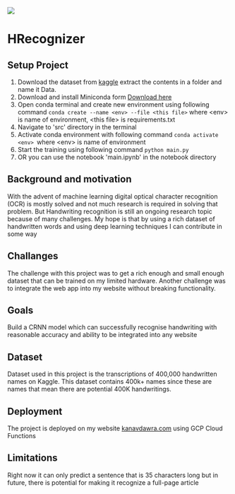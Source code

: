 ![](https://i.imgur.com/1oZNDmm.gif)


# HRecognizer

## Setup Project

1. Download the dataset from [kaggle](https://www.kaggle.com/landlord/handwriting-recognition) extract the contents in a folder and name it Data.
2. Download and install Miniconda form [Download here](https://docs.conda.io/en/latest/miniconda.html)
3. Open conda terminal and create new environment using following command
   ```conda create --name <env> --file <this file>``` where &lt;env&gt; is name of environment, &lt;this file&gt; is requirements.txt
4. Navigate to 'src' directory in the terminal
5. Activate conda environment with following command ```conda activate <env> ```where &lt;env&gt; is name of environment
6. Start the training using following command ```python main.py```
7. OR you can use the notebook 'main.ipynb' in the notebook directory

## Background and motivation

With the advent of machine learning digital optical character recognition (OCR) is mostly solved and not much research is required in solving that problem. But Handwriting recognition is still an ongoing research topic because of many challenges. My hope is that by using a rich dataset of handwritten words and using deep learning techniques I can contribute in some way

## Challanges

The challenge with this project was to get a rich enough and small enough dataset that can be trained on my limited hardware. Another challenge was to integrate the web app into my website without breaking functionality.

## Goals

Build a CRNN model which can successfully recognise handwriting with reasonable accuracy and ability to be integrated into any website

## Dataset

Dataset used in this project is the transcriptions of 400,000 handwritten names on Kaggle. This dataset contains 400k+ names since these are names that mean there are potential 400K handwritings.

## Deployment 

The project is deployed on my website [kanavdawra.com](https://kanavdawra.com/portfolio/hrecognizer/) using GCP Cloud Functions

## Limitations

Right now it can only predict a sentence that is 35 characters long but in future, there is potential for making it recognize a full-page article

